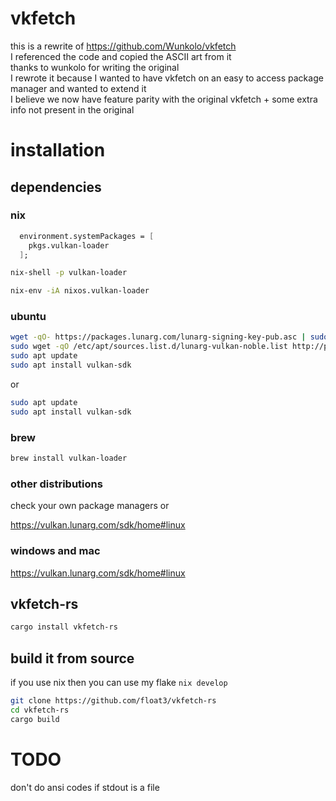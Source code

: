 # vkfetch

this is a rewrite of https://github.com/Wunkolo/vkfetch \
I referenced the code and copied the ASCII art from it \
thanks to wunkolo for writing the original \
I rewrote it because I wanted to have vkfetch on an easy to access package manager and wanted to extend it \
I believe we now have feature parity with the original vkfetch + some extra info not present in the original

# installation

## dependencies

### nix

```nix
  environment.systemPackages = [
    pkgs.vulkan-loader
  ];
```

```sh
nix-shell -p vulkan-loader
```

```sh
nix-env -iA nixos.vulkan-loader
```

### ubuntu

```sh
wget -qO- https://packages.lunarg.com/lunarg-signing-key-pub.asc | sudo tee /etc/apt/trusted.gpg.d/lunarg.asc
sudo wget -qO /etc/apt/sources.list.d/lunarg-vulkan-noble.list http://packages.lunarg.com/vulkan/lunarg-vulkan-noble.list
sudo apt update
sudo apt install vulkan-sdk
```
or
```sh
sudo apt update
sudo apt install vulkan-sdk
```

### brew

```sh
brew install vulkan-loader
```

### other distributions

check your own package managers or

https://vulkan.lunarg.com/sdk/home#linux


### windows and mac

https://vulkan.lunarg.com/sdk/home#linux

## vkfetch-rs


```sh
cargo install vkfetch-rs
```

## build it from source

if you use nix then you can use my flake `nix develop`

```sh
git clone https://github.com/float3/vkfetch-rs
cd vkfetch-rs
cargo build
```


# TODO
don't do ansi codes if stdout is a file